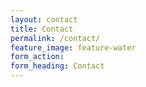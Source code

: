```yaml
---
layout: contact
title: Contact
permalink: /contact/
feature_image: feature-water
form_action:
form_heading: Contact
---
```

